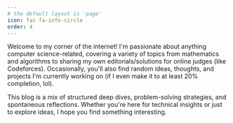 ```yaml
---
# the default layout is 'page'
icon: fas fa-info-circle
order: 4
---
```


Welcome to my corner of the internet! I'm passionate about anything computer science-related, covering a variety of topics from mathematics and algorithms to sharing my own editorials/solutions for online judges (like Codeforces). Occasionally, you'll also find random ideas, thoughts, and projects I'm currently working on (if I even make it to at least 20% completion, lol).

This blog is a mix of structured deep dives, problem-solving strategies, and spontaneous reflections. Whether you're here for technical insights or just to explore ideas, I hope you find something interesting.
